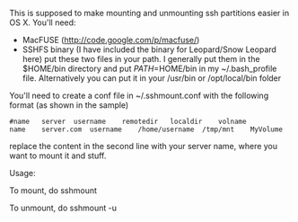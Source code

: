 This is supposed to make mounting and unmounting ssh partitions easier in OS X. You'll need:
 - MacFUSE (http://code.google.com/p/macfuse/)
 - SSHFS binary (I have included the binary for Leopard/Snow Leopard here)
put these two files in your path. I generally put them in the $HOME/bin directory and put $PATH=$HOME/bin in my ~/.bash_profile file. Alternatively you can put it in your /usr/bin or /opt/local/bin folder

You'll need to create a conf file in ~/.sshmount.conf with the following format (as shown in the sample)

	#name	server	username	remotedir	localdir	volname
	name	server.com	username	/home/username	/tmp/mnt	MyVolume

replace the content in the second line with your server name, where you want to mount it and stuff.


Usage:

To mount, do
 sshmount <name>

To unmount, do
 sshmount -u <name>
